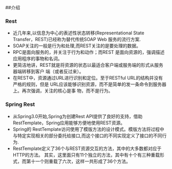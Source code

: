 ##介绍
### Rest
- 近几年来,以信息为中心的表述性状态转移(Representational State Transfer，REST)已经称为替代传统SOAP Web 服务的流行方案. 
- SOAP关注的一般是行为和处理,而REST关注的是要处理的数据。
- RPC是面向服务的，并关注于行为和动作；而REST 是面向资源的，强调描述应用程序的事物和名词。
- 更简洁地讲，REST就是将资源的状态以最适合客户端或服务端的形式从服务器端转移到客户 
端（或者反过来）。
- 在REST中，资源通过URL进行识别和定位。至于RESTful URL的结构并没有严格的规则，但是 
URL应该能够识别资源，而不是简单的发一条命令到服务器上。再次强调，关注的核心是事 
物，而不是行为。

### Spring Rest
- 从Spring3.0开始,Spring为创建Rest API提供了良好的支持，借助 RestTemplate，Spring应用能够方便地使用REST资源。
- Spring的 RestTemplate访问使用了模版方法的设计模式。模版方法将过程中与特定实现相关的部分委托给接口,而这个接口的不同实现定义了接口的不同行为.
- RestTemplate定义了36个与REST资源交互的方法，其中的大多数都对应于HTTP的方法。 
其实，这里面只有11个独立的方法，其中有十个有三种重载形式，而第十一个则重载了六次，这样一共形成了36个方法。